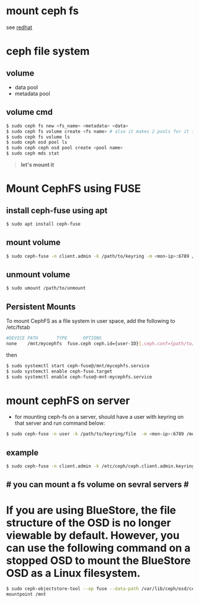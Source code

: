 # mount ceph fs
see [redhat](https://access.redhat.com/documentation/en-us/red_hat_ceph_storage/2/html/ceph_file_system_guide_technology_preview/mounting_and_unmounting_ceph_file_systems)

# ceph file system
## volume
- data pool
- metadata pool
## volume cmd
```bash
$ sudo ceph fs new <fs_name> <metadata> <data>
$ sudo ceph fs volume create <fs name> # also it makes 2 pools for it too
$ sudo ceph fs volume ls
$ sudo ceph osd pool ls
$ sudo ceph ceph osd pool create <pool name>
$ sudo ceph mds stat
```
> **let's mount it**
# Mount CephFS using FUSE
## install ceph-fuse using apt
```bash
$ sudo apt install ceph-fuse
```
## mount volume
```bash
$ sudo ceph-fuse -n client.admin -k /path/to/keyring -m <mon-ip>:6789 /path/to/mount # default port of monitor
```
## unmount volume
```bash
$ sudo umount /path/to/unmount
```
## Persistent Mounts
To mount CephFS as a file system in user space, add the following to /etc/fstab
```bash
#DEVICE PATH       TYPE      OPTIONS
none    /mnt/mycephfs  fuse.ceph ceph.id={user-ID}[,ceph.conf={path/to/conf.conf}],_netdev,defaults  0 0
```
then 
```bash
$ sudo systemctl start ceph-fuse@/mnt/mycephfs.service
$ sudo systemctl enable ceph-fuse.target
$ sudo systemctl enable ceph-fuse@-mnt-mycephfs.service
```

# mount cephFS on server
- for mounting ceph-fs on a server, should have a user with keyring on that server and run command below:
```bash
$ sudo ceph-fuse -n user -k /path/to/keyring/file  -m <mon-ip>:6789 /mount/point
```
## example
```bash
$ sudo ceph-fuse -n client.admin -k /etc/ceph/ceph.client.admin.keyring -m 192.168.xxx.xxx:6789 /data
```
## # **you can mount a fs volume on sevral servers** \#


# If you are using BlueStore, the file structure of the OSD is no longer viewable by default. However, you can use the following command on a stopped OSD to mount the BlueStore OSD as a Linux filesystem.
```bash
$ sudo ceph-objectstore-tool --op fuse --data-path /var/lib/ceph/osd/ceph-0 --
mountpoint /mnt
```